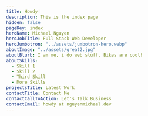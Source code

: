 ```yaml
---
title: Howdy!
description: This is the index page
hidden: false
pageKey: index
heroName: Michael Nguyen
heroJobTitle: Full Stack Web Developer
heroJumbotron: "../assets/jumbotron-hero.webp"
aboutImage: "../assets/great2.jpg"
aboutBlurb: I am me, i do web stuff. Bikes are cool!
aboutSkills:
  - Skill 1
  - Skill 2
  - Third Skill
  - More Skills
projectsTitle: Latest Work
contactTitle: Contact Me
contactCallToAction: Let's Talk Business
contactEmail: howdy at nguyenmichael.dev
---
```


